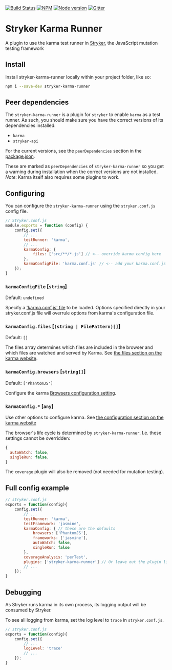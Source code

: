 [![Build Status](https://travis-ci.org/stryker-mutator/stryker.svg?branch=master)](https://travis-ci.org/stryker-mutator/stryker)
[![NPM](https://img.shields.io/npm/dm/stryker-karma-runner.svg)](https://www.npmjs.com/package/stryker-karma-runner)
[![Node version](https://img.shields.io/node/v/stryker-karma-runner.svg)](https://img.shields.io/node/v/stryker-karma-runner.svg)
[![Gitter](https://badges.gitter.im/stryker-mutator/stryker.svg)](https://gitter.im/stryker-mutator/stryker?utm_source=badge&utm_medium=badge&utm_campaign=pr-badge)

# Stryker Karma Runner

A plugin to use the karma test runner in [Stryker](https://stryker-mutator.io), the JavaScript mutation testing framework

## Install

Install stryker-karma-runner locally within your project folder, like so:

```bash
npm i --save-dev stryker-karma-runner
```

## Peer dependencies

The `stryker-karma-runner` is a plugin for `stryker` to enable `karma` as a test runner. 
As such, you should make sure you have the correct versions of its dependencies installed:

* `karma`
* `stryker-api`

For the current versions, see the `peerDependencies` section in the [package.json](https://github.com/stryker-mutator/stryker/blob/master/packages/stryker-karma-runner/package.json).

These are marked as `peerDependencies` of `stryker-karma-runner` so you get a warning during installation when the correct versions are not installed.
*Note*: Karma itself also requires some plugins to work.  

## Configuring

You can configure the `stryker-karma-runner` using the `stryker.conf.js` config file.

```javascript
// Stryker.conf.js
module.exports = function (config) {
    config.set({
        // ...
        testRunner: 'karma',
        // ...
        karmaConfig: {
            files: ['src/**/*.js'] // <-- override karma config here
        },
        karmaConfigFile: 'karma.conf.js' // <-- add your karma.conf.js file here
    });
}
```

### `karmaConfigFile` [`string`]

Default: `undefined`

Specify a ['karma.conf.js' file](http://karma-runner.github.io/2.0/config/configuration-file.html) to be loaded. Options specified directly in your stryker.conf.js file will overrule options from karma's configuration file.

### `karmaConfig.files` [`(string | FilePattern)[]`]

Default: `[]`

The files array determines which files are included in the browser and which files are watched and served by Karma. See [the files section on the karma website](http://karma-runner.github.io/2.0/config/files.html).

### `karmaConfig.browsers` [`string[]`]

Default: `['PhantomJS']`

Configure the karma [Browsers configuration setting](http://karma-runner.github.io/2.0/config/browsers.html).

### `karmaConfig.*` [`any`]

Use other options to configure karma. See [the configuration section on the karma website](http://karma-runner.github.io/2.0/config/configuration-file.html)

The browser's life cycle is determined by `stryker-karma-runner`. I.e. these settings cannot be overridden:

```javascript
{
  autoWatch: false,
  singleRun: false,
}
```

The `coverage` plugin will also be removed (not needed for mutation testing).

## Full config example

```javascript
// stryker.conf.js
exports = function(config){
    config.set({
        // ...
        testRunner: 'karma',
        testFramework: 'jasmine',
        karmaConfig: { // these are the defaults
            browsers: ['PhantomJS'],
            frameworks: ['jasmine'],
            autoWatch: false,
            singleRun: false
        },
        coverageAnalysis: 'perTest',
        plugins: ['stryker-karma-runner'] // Or leave out the plugin list entirely to load all stryker-* plugins directly
        // ...
    });
}
```

## Debugging

As Stryker runs karma in its own process, its logging output will be consumed by Stryker.

To see all logging from karma, set the log level to `trace` in `stryker.conf.js`.

```javascript
// stryker.conf.js
exports = function(config){
    config.set({
        // ...
        logLevel: 'trace'
        // ...
    });
}
```
